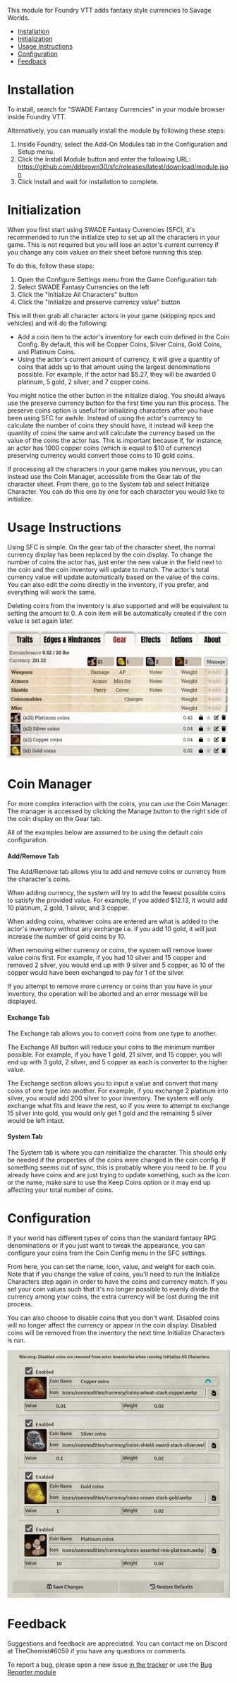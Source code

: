 
This module for Foundry VTT adds fantasy style currencies to Savage Worlds.

- [Installation](#installation)
- [Initialization](#initialization)
- [Usage Instructions](#usage-instructions)
- [Configuration](#configuration)
- [Feedback](#feedback)


# Installation

To install, search for "SWADE Fantasy Currencies" in your module browser inside Foundry VTT.

Alternatively, you can manually install the module by following these steps:

1.  Inside Foundry, select the Add-On Modules tab in the Configuration and Setup menu.
2.  Click the Install Module button and enter the following URL: https://github.com/ddbrown30/sfc/releases/latest/download/module.json
3.  Click Install and wait for installation to complete.

# Initialization

When you first start using SWADE Fantasy Currencies (SFC), it's recommended to run the initialize step to set up all the characters in your game. This is not required but you will lose an actor's current currency if you change any coin values on their sheet before running this step.

To do this, follow these steps:
1. Open the Configure Settings menu from the Game Configuration tab
2. Select SWADE Fantasy Currencies on the left
3. Click the "Initialize All Characters" button
4. Click the "Initialize and preserve currency value" button

This will then grab all character actors in your game (skipping npcs and vehicles) and will do the following:
- Add a coin item to the actor's inventory for each coin defined in the Coin Config. By default, this will be Copper Coins, Silver Coins, Gold Coins, and Platinum Coins.
- Using the actor's current amount of currency, it will give a quantity of coins that adds up to that amount using the largest denominations possible. For example, if the actor had $5.27, they will be awarded 0 platinum, 5 gold, 2 silver, and 7 copper coins.

You might notice the other button in the initialize dialog. You should always use the preserve currency button for the first time you run this process. The preserve coins option is useful for initializing characters after you have been using SFC for awhile. Instead of using the actor's currency to calculate the number of coins they should have, it instead will keep the quantity of coins the same and will calculate the currency based on the value of the coins the actor has. This is important because if, for instance, an actor has 1000 copper coins (which is equal to $10 of currency) preserving currency would convert those coins to 10 gold coins.

If processing all the characters in your game makes you nervous, you can instead use the Coin Manager, accessible from the Gear tab of the character sheet. From there, go to the System tab and select Initialize Character. You can do this one by one for each character you would like to initialize.

# Usage Instructions

Using SFC is simple. On the gear tab of the character sheet, the normal currency display has been replaced by the coin display. To change the number of coins the actor has, just enter the new value in the field next to the coin and the coin inventory will update to match. The actor's total currency value will update automatically based on the value of the coins. You can also edit the coins directly in the inventory, if you prefer, and everything will work the same.

Deleting coins from the inventory is also supported and will be equivalent to setting the amount to 0. A coin item will be automatically created if the coin value is set again later.

![Preview](./sheet_view.jpg?raw=true)

# Coin Manager

For more complex interaction with the coins, you can use the Coin Manager. The manager is accessed by clicking the Manage button to the right side of the coin display on the Gear tab.

All of the examples below are assumed to be using the default coin configuration.

#### Add/Remove Tab
The Add/Remove tab allows you to add and remove coins or currency from the character's coins.

When adding currency, the system will try to add the fewest possible coins to satisfy the provided value. For example, if you added $12.13, it would add 10 platinum, 2 gold, 1 silver, and 3 copper.

When adding coins, whatever coins are entered are what is added to the actor's inventory without any exchange i.e. if you add 10 gold, it will just increase the number of gold coins by 10.

When removing either currency or coins, the system will remove lower value coins first. For example, if you had 10 silver and 15 copper and removed 2 silver, you would end up with 9 silver and 5 copper, as 10 of the copper would have been exchanged to pay for 1 of the silver.

If you attempt to remove more currency or coins than you have in your inventory, the operation will be aborted and an error message will be displayed.

#### Exchange Tab
The Exchange tab allows you to convert coins from one type to another.

The Exchange All button will reduce your coins to the minimum number possible. For example, if you have 1 gold, 21 silver, and 15 copper, you will end up with 3 gold, 2 silver, and 5 copper as each is converter to the higher value.

The Exchange section allows you to input a value and convert that many coins of one type into another. For example, if you exchange 2 platinum into silver, you would add 200 silver to your inventory. The system will only exchange what fits and leave the rest, so if you were to attempt to exchange 15 silver into gold, you would only get 1 gold and the remaining 5 silver would be left intact.

#### System Tab
The System tab is where you can reinitialize the character. This should only be needed if the properties of the coins were changed in the coin config. If something seems out of sync, this is probably where you need to be.
If you already have coins and are just trying to update something, such as the icon or the name, make sure to use the Keep Coins option or it may end up affecting your total number of coins.

# Configuration

If your world has different types of coins than the standard fantasy RPG denominations or if you just want to tweak the appearance, you can configure your coins from the Coin Config menu in the SFC settings.

From here, you can set the name, icon, value, and weight for each coin. Note that if you change the value of coins, you'll need to run the Initialize Characters step again in order to have the coins and currency match. If you set your coin values such that it's no longer possible to evenly divide the currency among your coins, the extra currency will be lost during the init process.

You can also choose to disable coins that you don't want. Disabled coins will no longer affect the currency or appear in the coin display. Disabled coins will be removed from the inventory the next time Initialize Characters is run.

![Preview](./coin_config.jpg?raw=true)

# Feedback

Suggestions and feedback are appreciated. You can contact me on Discord at TheChemist#6059 if you have any questions or comments.

To report a bug, please open a new issue [in the tracker](https://github.com/ddbrown30/sfc/issues) or use the [Bug Reporter module](https://www.foundryvtt-hub.com/package/bug-reporter/)
